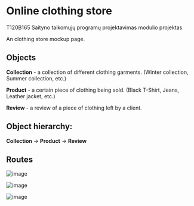 # Online clothing store

T120B165 Saityno taikomųjų programų projektavimas modulio projektas

An clothing store mockup page.

## Objects

**Collection** - a collection of different clothing garments. (Winter collection, Summer collection, etc.)

**Product** - a certain piece of clothing being sold. (Black T-Shirt, Jeans, Leather jacket, etc.)

**Review** - a review of a piece of clothing left by a client.

## Object hierarchy:

**Collection** -> **Product** -> **Review**


## Routes

  ![image](https://github.com/user-attachments/assets/337d6e9b-55cc-42c2-ac8d-08fdc0d4076f)

  ![image](https://github.com/user-attachments/assets/531a67bd-4d6a-4d3a-832e-92e0ce319e3a)

  ![image](https://github.com/user-attachments/assets/8c0934e1-8a3e-464a-8fd9-f17031bfae22)
